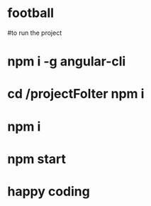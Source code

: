 # football
#to run the project
# npm i -g angular-cli
# cd /projectFolter npm i
# npm i
# npm start
# happy coding
